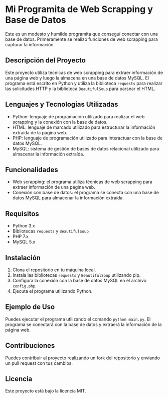 # Mi Programita de Web Scrapping y Base de Datos

Este es un modesto y humilde programita que conseguí conectar con una base de datos. Primeramente se realizó funciones de web scrapping para capturar la información.

## Descripción del Proyecto

Este proyecto utiliza técnicas de web scrapping para extraer información de una página web y luego la almacena en una base de datos MySQL. El programa está escrito en Python y utiliza la biblioteca `requests` para realizar las solicitudes HTTP y la biblioteca `BeautifulSoup` para parsear el HTML.

## Lenguajes y Tecnologías Utilizadas

* Python: lenguaje de programación utilizado para realizar el web scrapping y la conexión con la base de datos.
* HTML: lenguaje de marcado utilizado para estructurar la información extraída de la página web.
* PHP: lenguaje de programación utilizado para interactuar con la base de datos MySQL.
* MySQL: sistema de gestión de bases de datos relacional utilizado para almacenar la información extraída.

## Funcionalidades

* Web scrapping: el programa utiliza técnicas de web scrapping para extraer información de una página web.
* Conexión con base de datos: el programa se conecta con una base de datos MySQL para almacenar la información extraída.

## Requisitos

* Python 3.x
* Bibliotecas `requests` y `BeautifulSoup`
* PHP 7.x
* MySQL 5.x

## Instalación

1. Clona el repositorio en tu máquina local.
2. Instala las bibliotecas `requests` y `BeautifulSoup` utilizando pip.
3. Configura la conexión con la base de datos MySQL en el archivo `config.php`.
4. Ejecuta el programa utilizando Python.

## Ejemplo de Uso

Puedes ejecutar el programa utilizando el comando `python main.py`. El programa se conectará con la base de datos y extraerá la información de la página web.

## Contribuciones

Puedes contribuir al proyecto realizando un fork del repositorio y enviando un pull request con tus cambios.

## Licencia

Este proyecto está bajo la licencia MIT.
